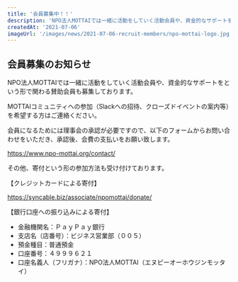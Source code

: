 ```yaml
---
title: '会員募集中！！'
description: 'NPO法人MOTTAIでは一緒に活動をしていく活動会員や、資金的なサポートをという形で関わる賛助会員も募集しております。MOTTAIコミュニティ（Slackへの招待、クローズドイベントの案内等）へもご招待致しますので、ご興味のある方はお申し込み下さい！'
createdAt: '2021-07-06'
imageUrl: '/images/news/2021-07-06-recruit-members/npo-mottai-logo.jpg'
---
```


## 会員募集のお知らせ

NPO法人MOTTAIでは一緒に活動をしていく活動会員や、資金的なサポートをという形で関わる賛助会員も募集しております。

MOTTAIコミュニティへの参加（Slackへの招待、クローズドイベントの案内等）を希望する方はご連絡ください。

会員になるためには理事会の承認が必要ですので、以下のフォームからお問い合わせをいただき、承認後、会費の支払いをお願い致します。

<https://www.npo-mottai.org/contact/>

その他、寄付という形の参加方法も受け付けております。

【クレジットカードによる寄付】

<https://syncable.biz/associate/npomottai/donate/>

【銀行口座への振り込みによる寄付】

- 金融機関名：ＰａｙＰａｙ銀行
- 支店名（店番号）：ビジネス営業部（００５）
- 預金種目：普通預金
- 口座番号：４９９９６２１
- 口座名義人（フリガナ）：NPO法人MOTTAI（エヌピーオーホウジンモッタイ）
